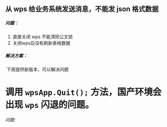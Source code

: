 ## 从 wps 给业务系统发送消息，不能发 json 格式数据

##### 问题：

1. 直接关闭 wps 不能清除公文锁
2. 关闭wps后没有刷新表格数据

##### 解决方案：

​		下周提供新版本，可以解决问题

# 调用 `wpsApp.Quit();` 方法，国产环境会出现 `wps` 闪退的问题。

###### 问题:

